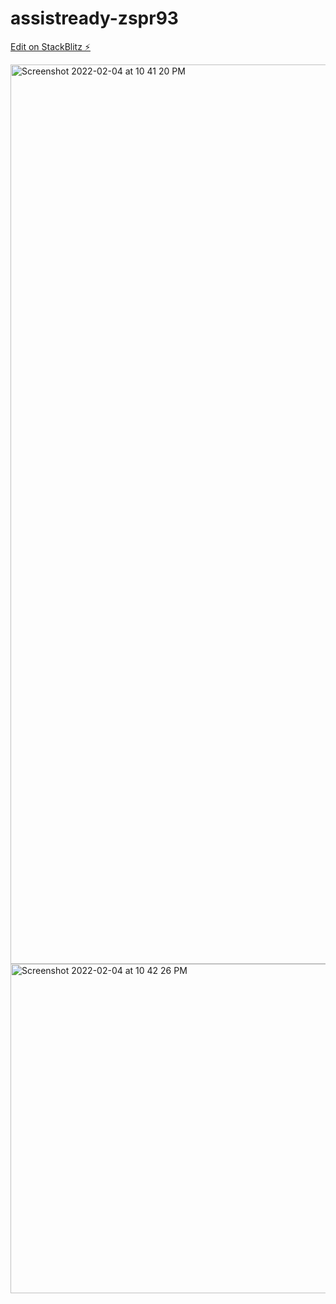 # assistready-zspr93

[Edit on StackBlitz ⚡️](https://stackblitz.com/edit/assistready-zspr93)

<img width="1439" alt="Screenshot 2022-02-04 at 10 41 20 PM" src="https://user-images.githubusercontent.com/11161480/152572424-bcccda7d-5aa7-45f7-9626-4149c3d6b121.png">


<img width="527" alt="Screenshot 2022-02-04 at 10 42 26 PM" src="https://user-images.githubusercontent.com/11161480/152572574-07de050e-c4f5-40e5-a5c9-d4879df53033.png">
